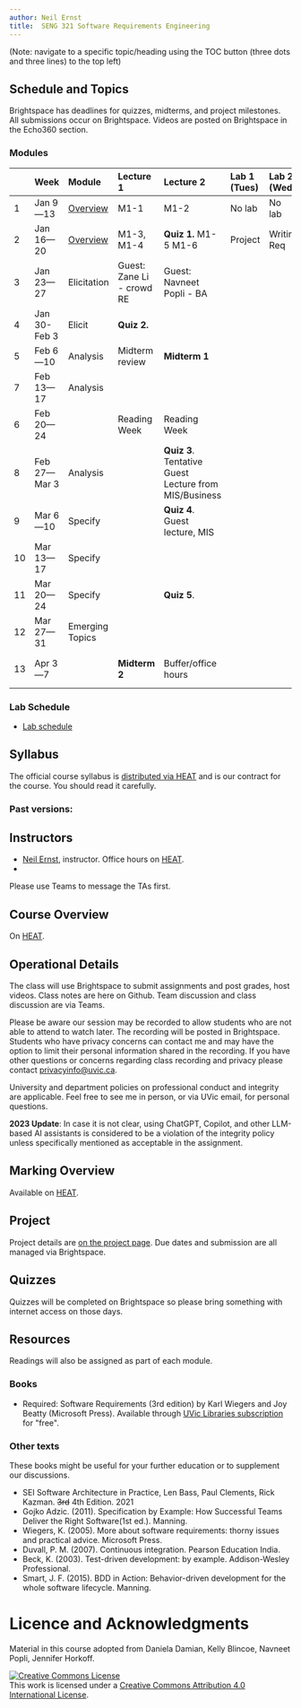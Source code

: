 ```yaml
---
author: Neil Ernst
title:  SENG 321 Software Requirements Engineering
---
```


(Note: navigate to a specific topic/heading using the TOC button (three dots and three lines) to the top left)

## Schedule and Topics

Brightspace has deadlines for quizzes, midterms, and project milestones. All submissions occur on Brightspace. Videos are posted on Brightspace in the Echo360 section. 

### Modules
|     | Week         | Module                                 | Lecture 1                 | Lecture 2                                                 | Lab 1 (Tues) | Lab 2 (Wed) | Due       |
| :-- | :----------- | :------------------------------------- | :------------------------ | :-------------------------------------------------------- | :----------- | :---------- | :-------- |
| 1   | Jan 9—13     | [Overview](modules/overview/README.md) | M1-1                      | M1-2                                                      | No lab       | No lab      | A0/A1     |
| 2   | Jan 16—20    | [Overview](modules/overview/README.md) | M1-3, M1-4                | **Quiz 1.** M1-5 M1-6                                     | Project      | Writin Req  | A2 - idea |
| 3   | Jan 23—27    | Elicitation                            | Guest: Zane Li - crowd RE | Guest: Navneet Popli - BA                                 |              |             |           |
| 4   | Jan 30-Feb 3 | Elicit                                 | **Quiz 2.**               |                                                           |              |             |           |
| 5   | Feb 6—10     | Analysis                               | Midterm review            | **Midterm 1**                                             |              |             | A2        |
| 7   | Feb 13—17    | Analysis                               |                           |                                                           |              |             | A3        |
| 6   | Feb 20—24    |                                        | Reading Week              | Reading Week                                              |              |             |           |
| 8   | Feb 27—Mar 3 | Analysis                               |                           | **Quiz 3**.     Tentative Guest Lecture from MIS/Business |              |             |           |
| 9   | Mar 6—10     | Specify                                |                           | **Quiz 4**. Guest lecture, MIS                                              |              |             |           |
| 10  | Mar 13—17    | Specify                                |                           |                                                           |              |             | A4        |
| 11  | Mar 20—24    | Specify                                |                           | **Quiz 5**.                                               |              |             |           |
| 12  | Mar 27—31    | Emerging Topics                        |                           |                                                           |              |             |           |
| 13  | Apr 3—7      |                                        | **Midterm 2**             | Buffer/office hours                                       |              |             | A5 and A6 |

### Lab Schedule
* [Lab schedule](Lab%20Outline.md)

## Syllabus
The official course syllabus is [distributed via HEAT](https://heat.csc.uvic.ca/coview/outline/2023/Spring/SENG/321) and is our contract for the course. You should read it carefully. 


### Past versions:


## Instructors
* [Neil Ernst](http://neilernst.net), instructor. Office hours on [HEAT](https://heat.csc.uvic.ca/coview/outline/2023/Spring/SENG/321).
* 

Please use Teams to message the TAs first.

## Course Overview
On [HEAT](https://heat.csc.uvic.ca/coview/outline/2023/Spring/SENG/321).

## Operational Details

The class will use Brightspace to submit assignments and post grades, host videos. Class notes are here on Github. Team discussion and class discussion are via Teams.

Please be aware our session may be recorded to allow students who are not able to attend to watch later. The recording will be posted in Brightspace. Students who have privacy concerns can contact me and may have the option to limit their personal information shared in the recording. If you have other questions or concerns regarding class recording and privacy please contact privacyinfo@uvic.ca.

University and department policies on professional conduct and integrity are applicable. Feel free to see me in person, or via UVic email, for personal questions.

**2023 Update**: In case it is not clear, using ChatGPT, Copilot, and other LLM-based AI assistants is considered to be a violation of the integrity policy unless specifically mentioned as acceptable in the assignment. 

## Marking Overview

Available on [HEAT](https://heat.csc.uvic.ca/coview/outline/2023/Spring/SENG/321).

## Project
Project details are [on the project page](/project). Due dates and submission are all managed via Brightspace.

## Quizzes
Quizzes will be completed on Brightspace so please bring something with internet access on those days.

## Resources
Readings will also be assigned as part of each module. 

### Books
* Required: Software Requirements (3rd edition) by Karl Wiegers and Joy Beatty (Microsoft Press). Available through [UVic Libraries subscription](https://search.library.uvic.ca/permalink/01VIC_INST/1ohem39/cdi_safari_books_v2_9780735679658) for "free". 


### Other texts
These books might be useful for your further education or to supplement our discussions.

* SEI Software Architecture in Practice, Len Bass, Paul Clements, Rick Kazman. <s>3rd</s> 4th Edition. 2021
* Gojko Adzic. (2011). Specification by Example: How Successful Teams Deliver the Right Software(1st ed.). Manning.
* Wiegers, K. (2005). More about software requirements: thorny issues and practical advice. Microsoft Press.
* Duvall, P. M. (2007). Continuous integration. Pearson Education India.
* Beck, K. (2003). Test-driven development: by example. Addison-Wesley Professional.
* Smart, J. F. (2015). BDD in Action: Behavior-driven development for the whole software lifecycle. Manning.

# Licence and Acknowledgments
Material in this course adopted from Daniela Damian, Kelly Blincoe, Navneet Popli, Jennifer Horkoff.

<a rel="license" href="http://creativecommons.org/licenses/by/4.0/"><img alt="Creative Commons License" style="border-width:0" src="https://i.creativecommons.org/l/by/4.0/88x31.png" /></a><br />This work is licensed under a <a rel="license" href="http://creativecommons.org/licenses/by/4.0/">Creative Commons Attribution 4.0 International License</a>.
